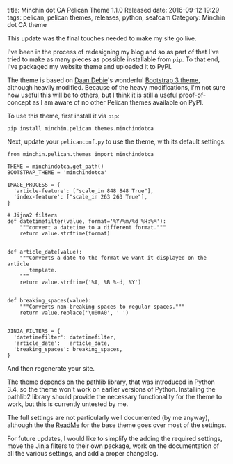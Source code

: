 title: Minchin dot CA Pelican Theme 1.1.0 Released
date: 2016-09-12 19:29
tags: pelican, pelican themes, releases, python, seafoam
Category: Minchin dot CA theme


This update was the final touches needed to make my site go live.

I've been in the process of redesigning my blog and so as part of that I've
tried to make as many pieces as possible installable from `pip`. To that end,
I've packaged my website theme and uploaded it to PyPI.

The theme is based on [Daan Debie](http://dandydev.net/)'s wonderful [Bootstrap
3
theme](https://github.com/getpelican/pelican-themes/tree/master/pelican-bootstrap3),
although heavily modified. Because of the heavy modifications, I'm not sure how
useful this will be to others, but I think it is still a useful
proof-of-concept as I am aware of no other Pelican themes available on PyPI.

To use this theme, first install it via `pip`:

    pip install minchin.pelican.themes.minchindotca

Next, update your `pelicanconf.py` to use the theme, with its default settings:

    from minchin.pelican.themes import minchindotca

    THEME = minchindotca.get_path()
    BOOTSTRAP_THEME = 'minchindotca'

    IMAGE_PROCESS = {
      'article-feature': ["scale_in 848 848 True"],
      'index-feature': ["scale_in 263 263 True"],
    }

    # Jijna2 filters
    def datetimefilter(value, format='%Y/%m/%d %H:%M'):
        """convert a datetime to a different format."""
        return value.strftime(format)


    def article_date(value):
        """Converts a date to the format we want it displayed on the article
           template.
        """
        return value.strftime('%A, %B %-d, %Y')


    def breaking_spaces(value):
        """Converts non-breaking spaces to regular spaces."""
        return value.replace('\u00A0', ' ')


    JINJA_FILTERS = {
      'datetimefilter': datetimefilter,
      'article_date':   article_date,
      'breaking_spaces': breaking_spaces,
    }

And then regenerate your site.

The theme depends on the pathlib library, that was introduced in Python 3.4, so
the theme won't work on earlier versions of Python. Installing the pathlib2
library should provide the necessary functionality for the theme to work, but
this is currently untested by me.

The full settings are not particularly well documented (by me anyway), although
the the
[ReadMe](https://github.com/getpelican/pelican-themes/tree/master/pelican-bootstrap3)
for the base theme goes over most of the settings.

For future updates, I would like to simplify the adding the required settings,
move the Jinja filters to their own package, work on the documentation of all
the various settings, and add a proper changelog.
